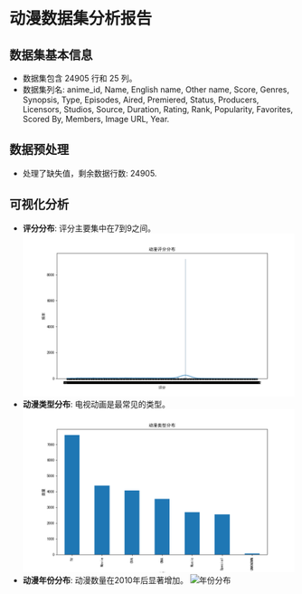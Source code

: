 
# 动漫数据集分析报告

## 数据集基本信息
- 数据集包含 24905 行和 25 列。
- 数据集列名: anime_id, Name, English name, Other name, Score, Genres, Synopsis, Type, Episodes, Aired, Premiered, Status, Producers, Licensors, Studios, Source, Duration, Rating, Rank, Popularity, Favorites, Scored By, Members, Image URL, Year.

## 数据预处理
- 处理了缺失值，剩余数据行数: 24905.

## 可视化分析
- **评分分布**: 评分主要集中在7到9之间。
  ![评分分布](score_distribution.png)
- **动漫类型分布**: 电视动画是最常见的类型。
  ![类型分布](type_distribution.png)
- **动漫年份分布**: 动漫数量在2010年后显著增加。
  ![年份分布](year_distribution.png)
